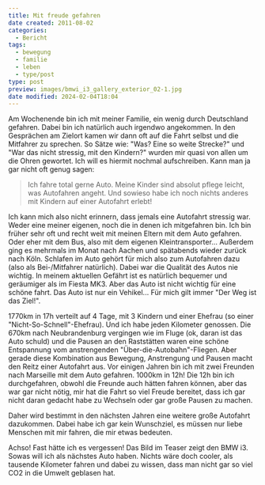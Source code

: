 ```yaml
---
title: Mit freude gefahren
date created: 2011-08-02
categories:
  - Bericht
tags:
  - bewegung
  - familie
  - leben
  - type/post
type: post
preview: images/bmwi_i3_gallery_exterior_02-1.jpg
date modified: 2024-02-04T18:04
---
```


Am Wochenende bin ich mit meiner Familie, ein wenig durch Deutschland gefahren. Dabei bin ich natürlich auch irgendwo angekommen. In den Gesprächen am Zielort kamen wir dann oft auf die Fahrt selbst und die Mitfahrer zu sprechen. So Sätze wie: "Was? Eine so weite Strecke?" und "War das nicht stressig, mit den Kindern?" wurden mir quasi von allen um die Ohren gewortet. Ich will es hiermit nochmal aufschreiben. Kann man ja gar nicht oft genug sagen:

> Ich fahre total gerne Auto.
> Meine Kinder sind absolut pflege leicht, was Autofahren angeht.
> Und sowieso habe ich noch nichts anderes mit Kindern auf einer Autofahrt erlebt!

Ich kann mich also nicht erinnern, dass jemals eine Autofahrt stressig war. Weder eine meiner eigenen, noch die in denen ich mitgefahren bin. Ich bin früher sehr oft und recht weit mit meinen Eltern mit dem Auto gefahren. Oder eher mit dem Bus, also mit dem eigenen Kleintransporter... Außerdem ging es mehrmals im Monat nach Aachen und spätabends wieder zurück nach Köln. Schlafen im Auto gehört für mich also zum Autofahren dazu (also als Bei-/Mitfahrer natürlich). Dabei war die Qualität des Autos nie wichtig. In meinem aktuellen Gefährt ist es natürlich bequemer und geräumiger als im Fiesta MK3. Aber das Auto ist nicht wichtig für eine schöne fahrt. Das Auto ist nur ein Vehikel... Für mich gilt immer "Der Weg ist das Ziel!".

1770km in 17h verteilt auf 4 Tage, mit 3 Kindern und einer Ehefrau (so einer "Nicht-So-Schnell"-Ehefrau). Und ich habe jeden Kilometer genossen. Die 670km nach Neubrandenburg vergingen wie im Fluge (ok, daran ist das Auto schuld) und die Pausen an den Raststätten waren eine schöne Entspannung vom anstrengenden "Über-die-Autobahn"-Fliegen. Aber gerade diese Kombination aus Bewegung, Anstrengung und Pausen macht den Reitz einer Autofahrt aus. Vor einigen Jahren bin ich mit zwei Freunden nach Marseille mit dem Auto gefahren. 1000km in 12h! Die 12h bin ich durchgefahren, obwohl die Freunde auch hätten fahren können, aber das war gar nicht nötig, mir hat die Fahrt so viel Freude bereitet, dass ich gar nicht daran gedacht habe zu Wechseln oder gar große Pausen zu machen.

Daher wird bestimmt in den nächsten Jahren eine weitere große Autofahrt dazukommen. Dabei habe ich gar kein Wunschziel, es müssen nur liebe Menschen mit mir fahren, die mir etwas bedeuten.

Achso! Fast hätte ich es vergessen! Das Bild im Teaser zeigt den BMW i3. Sowas will ich als nächstes Auto haben. Nichts wäre doch cooler, als tausende Kilometer fahren und dabei zu wissen, dass man nicht gar so viel CO2 in die Umwelt geblasen hat.
